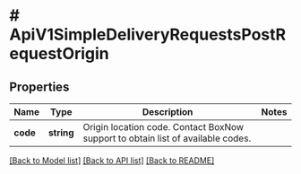 # # ApiV1SimpleDeliveryRequestsPostRequestOrigin

## Properties

Name | Type | Description | Notes
------------ | ------------- | ------------- | -------------
**code** | **string** | Origin location code. Contact BoxNow support to obtain list of available codes. |

[[Back to Model list]](../../README.md#models) [[Back to API list]](../../README.md#endpoints) [[Back to README]](../../README.md)
